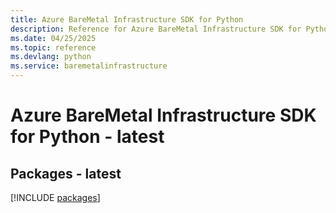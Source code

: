 ```yaml
---
title: Azure BareMetal Infrastructure SDK for Python
description: Reference for Azure BareMetal Infrastructure SDK for Python
ms.date: 04/25/2025
ms.topic: reference
ms.devlang: python
ms.service: baremetalinfrastructure
---
```

# Azure BareMetal Infrastructure SDK for Python - latest
## Packages - latest
[!INCLUDE [packages](baremetal-infrastructure-index.md)]